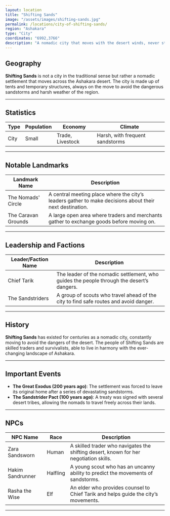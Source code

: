 ```yaml
---
layout: location
title: "Shifting Sands"
image: "/assets/images/shifting-sands.jpg"
permalink: /locations/city-of-shifting-sands/
region: "Ashakara"
type: "City"
coordinates: "6992,3766"
description: "A nomadic city that moves with the desert winds, never staying in one place for long."
---
```


## Geography

**Shifting Sands** is not a city in the traditional sense but rather a nomadic settlement that moves across the Ashakara desert. The city is made up of tents and temporary structures, always on the move to avoid the dangerous sandstorms and harsh weather of the region.

---

## Statistics

| Type           | Population | Economy         | Climate                                  |
|----------------|------------|-----------------|------------------------------------------|
| City   | Small       | Trade, Livestock| Harsh, with frequent sandstorms           |

---

## Notable Landmarks

| Landmark Name          | Description                                                                                  |
|------------------------|----------------------------------------------------------------------------------------------|
| The Nomads' Circle      | A central meeting place where the city’s leaders gather to make decisions about their next destination. |
| The Caravan Grounds     | A large open area where traders and merchants gather to exchange goods before moving on.     |

---

## Leadership and Factions

| Leader/Faction Name      | Description                                                                                 |
|--------------------------|---------------------------------------------------------------------------------------------|
| Chief Tarik               | The leader of the nomadic settlement, who guides the people through the desert’s dangers.    |
| The Sandstriders          | A group of scouts who travel ahead of the city to find safe routes and avoid danger.         |

---

## History

**Shifting Sands** has existed for centuries as a nomadic city, constantly moving to avoid the dangers of the desert. The people of Shifting Sands are skilled traders and survivalists, able to live in harmony with the ever-changing landscape of Ashakara.

---

## Important Events

- **The Great Exodus (200 years ago)**: The settlement was forced to leave its original home after a series of devastating sandstorms.
- **The Sandstrider Pact (100 years ago)**: A treaty was signed with several desert tribes, allowing the nomads to travel freely across their lands.

---

## NPCs

| NPC Name           | Race     | Description                                                                     |
|--------------------|----------|---------------------------------------------------------------------------------|
| Zara Sandsworn      | Human    | A skilled trader who navigates the shifting desert, known for her negotiation skills. |
| Hakim Sandrunner    | Halfling | A young scout who has an uncanny ability to predict the movements of sandstorms.   |
| Rasha the Wise      | Elf      | An elder who provides counsel to Chief Tarik and helps guide the city’s movements.  |

---

